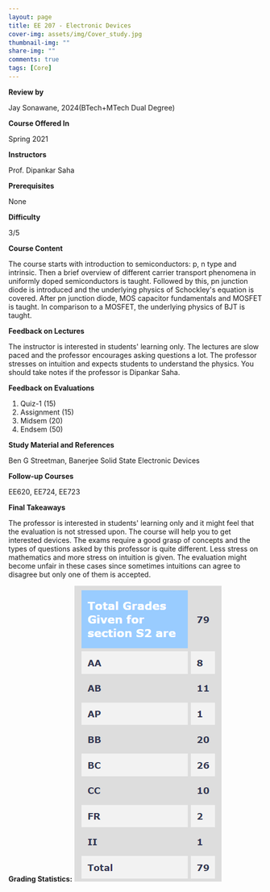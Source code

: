 ```yaml
---
layout: page
title: EE 207 - Electronic Devices 
cover-img: assets/img/Cover_study.jpg
thumbnail-img: ""
share-img: ""
comments: true
tags: [Core]
---
```


**Review by**

Jay Sonawane, 2024(BTech+MTech Dual Degree)

**Course Offered In**

Spring 2021

**Instructors**

Prof. Dipankar Saha

**Prerequisites**

None

**Difficulty**

3/5 

**Course Content**

The course starts with introduction to semiconductors: p, n type and intrinsic. Then a brief overview of different carrier transport phenomena in uniformly doped semiconductors is taught. 
Followed by this, pn junction diode is introduced and the underlying physics of Schockley's equation is covered. After pn junction diode, MOS capacitor fundamentals and MOSFET is taught. In comparison to a MOSFET, the underlying physics of BJT is taught.

**Feedback on Lectures**

The instructor is interested in students' learning only. The lectures are slow paced and the professor encourages asking questions a lot. The professor stresses on intuition and expects students to understand the physics. You should take notes if the professor is Dipankar Saha.

**Feedback on Evaluations**

1. Quiz-1 (15) 
2. Assignment (15)
3. Midsem (20)
4. Endsem (50)

**Study Material and References**

Ben G Streetman, Banerjee Solid State Electronic Devices

**Follow-up Courses**

EE620, EE724, EE723

**Final Takeaways**

The professor is interested in students' learning only and it might feel that the evaluation is not stressed upon. The course will help you to get interested devices.
The exams require a good grasp of concepts and the types of questions asked by this professor is quite different. Less stress on mathematics and more stress on intuition is given. The evaluation might become unfair in these cases since sometimes intuitions can agree to disagree but only one of them is accepted.

**Grading Statistics:**
![Grades](EE207_2021_grades.png)

